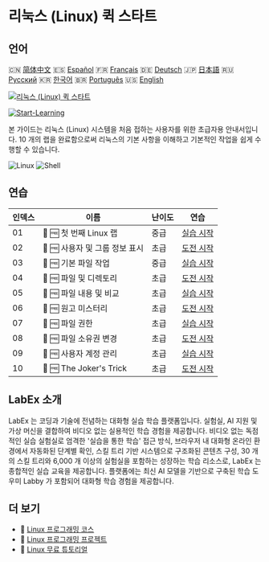 # 리눅스 (Linux) 퀵 스타트

## 언어

🇨🇳 [简体中文](README_zh.md) 🇪🇸 [Español](README_es.md) 🇫🇷 [Français](README_fr.md) 🇩🇪 [Deutsch](README_de.md) 🇯🇵 [日本語](README_ja.md) 🇷🇺 [Русский](README_ru.md) 🇰🇷 [한국어](README_ko.md) 🇧🇷 [Português](README_pt.md) 🇺🇸 [English](README.md) 

[![리눅스 (Linux) 퀵 스타트](https://cover-creator.labex.io/quick-start-with-linux.png?lang=ko)](https://labex.io/ko/courses/quick-start-with-linux)

[![Start-Learning](https://img.shields.io/badge/Start-Learning-whitesmoke?style=for-the-badge)](https://labex.io/ko/courses/quick-start-with-linux)

본 가이드는 리눅스 (Linux) 시스템을 처음 접하는 사용자를 위한 초급자용 안내서입니다. 10 개의 랩을 완료함으로써 리눅스의 기본 사항을 이해하고 기본적인 작업을 쉽게 수행할 수 있습니다.

![Linux](https://img.shields.io/badge/Linux-whitesmoke?style=for-the-badge&logo=linux)
![Shell](https://img.shields.io/badge/Shell-whitesmoke?style=for-the-badge&logo=shell)


## 연습

|   인덱스 | 이름                           | 난이도   | 연습                                                                                                                |
|----------|--------------------------------|----------|---------------------------------------------------------------------------------------------------------------------|
|       01 | 📖 🆓 첫 번째 Linux 랩         | 중급     | <a target='_blank' href='https://labex.io/ko/tutorials/linux-your-first-linux-lab-270253'>실습 시작</a>             |
|       02 | 🎯 🆓 사용자 및 그룹 정보 표시 | 초급     | <a target='_blank' href='https://labex.io/ko/tutorials/linux-display-user-and-group-information-8718'>도전 시작</a> |
|       03 | 📖 🆓 기본 파일 작업           | 중급     | <a target='_blank' href='https://labex.io/ko/tutorials/linux-basic-files-operations-270248'>실습 시작</a>           |
|       04 | 🎯 🆓 파일 및 디렉토리         | 초급     | <a target='_blank' href='https://labex.io/ko/tutorials/linux-files-and-directories-270246'>도전 시작</a>            |
|       05 | 📖 🆓 파일 내용 및 비교        | 초급     | <a target='_blank' href='https://labex.io/ko/tutorials/linux-file-contents-and-comparing-270251'>실습 시작</a>      |
|       06 | 🎯 🆓 원고 미스터리            | 초급     | <a target='_blank' href='https://labex.io/ko/tutorials/linux-the-manuscript-mystery-384742'>도전 시작</a>           |
|       07 | 📖 🆓 파일 권한                | 초급     | <a target='_blank' href='https://labex.io/ko/tutorials/linux-permissions-of-files-270252'>실습 시작</a>             |
|       08 | 🎯 🆓 파일 소유권 변경         | 초급     | <a target='_blank' href='https://labex.io/ko/tutorials/shell-change-file-ownership-270254'>도전 시작</a>            |
|       09 | 📖 🆓 사용자 계정 관리         | 초급     | <a target='_blank' href='https://labex.io/ko/tutorials/linux-user-account-management-49'>실습 시작</a>              |
|       10 | 🎯 🆓 The Joker's Trick        | 초급     | <a target='_blank' href='https://labex.io/ko/tutorials/linux-the-joker-s-trick-270247'>도전 시작</a>                |

## LabEx 소개

LabEx 는 코딩과 기술에 전념하는 대화형 실습 학습 플랫폼입니다. 실험실, AI 지원 및 가상 머신을 결합하여 비디오 없는 실용적인 학습 경험을 제공합니다. 비디오 없는 독점적인 실습 실험실로 엄격한 '실습을 통한 학습' 접근 방식, 브라우저 내 대화형 온라인 환경에서 자동화된 단계별 확인, 스킬 트리 기반 시스템으로 구조화된 콘텐츠 구성, 30 개의 스킬 트리와 6,000 개 이상의 실험실을 포함하는 성장하는 학습 리소스로, LabEx 는 종합적인 실습 교육을 제공합니다. 플랫폼에는 최신 AI 모델을 기반으로 구축된 학습 도우미 Labby 가 포함되어 대화형 학습 경험을 제공합니다.

## 더 보기

- 🔗 [Linux 프로그래밍 코스](https://github.com/labex-labs/awesome-programming-courses)
- 🔗 [Linux 프로그래밍 프로젝트](https://github.com/labex-labs/awesome-programming-projects)
- 🔗 [Linux 무료 튜토리얼](https://github.com/labex-labs/linux-free-tutorials)


